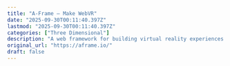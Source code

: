 ```yaml
---
title: "A-Frame – Make WebVR"
date: "2025-09-30T00:11:40.397Z"
lastmod: "2025-09-30T00:11:40.397Z"
categories: ["Three Dimensional"]
description: "A web framework for building virtual reality experiences. Make WebVR with HTML and Entity-Component. Works on Vive, Rift, desktop, mobile platforms."
original_url: "https://aframe.io/"
draft: false
---
```

